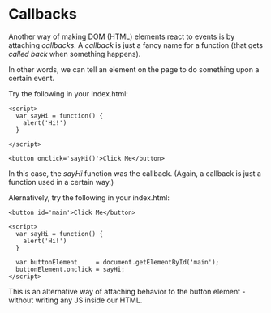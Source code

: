 # Callbacks

Another way of making DOM (HTML) elements react to events is by attaching *callbacks*. A *callback* is just a fancy name for a function (that gets *called back* when something happens).

In other words, we can tell an element on the page to do something upon a certain event. 

Try the following in your index.html:

    <script>
      var sayHi = function() {
        alert('Hi!')
      }

    </script>

    <button onclick='sayHi()'>Click Me</button>

In this case, the *sayHi* function was the callback. (Again, a callback is just a function used in a certain way.)

Alernatively, try the following in your index.html:

    <button id='main'>Click Me</button>

    <script>
      var sayHi = function() {
        alert('Hi!')
      }

      var buttonElement     = document.getElementById('main');
      buttonElement.onclick = sayHi;
    </script>

This is an alternative way of attaching behavior to the button element - without writing any JS inside our HTML. 
    